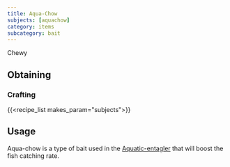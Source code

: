 ```yaml
---
title: Aqua-Chow
subjects: [aquachow]
category: items
subcategory: bait
---
```


Chewy

Obtaining
---------

### Crafting
{{<recipe_list makes_param="subjects">}}

Usage
-----

Aqua-chow is a type of bait used in the [Aquatic-entagler](../../cultivation/aquatic-entagler) that will boost the fish catching rate.
